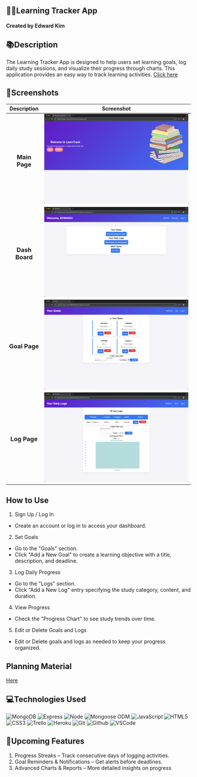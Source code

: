 ## 👨‍🎓Learning Tracker App
#### Created by Edward Kim

## 📚Description
The Learning Tracker App is designed to help users set learning goals, log daily study sessions, and visualize their progress through charts. This application provides an easy way to track learning activities. [Click here](https://learning-tracker-app-515476c4b302.herokuapp.com/)



## 📸Screenshots
  |   Description | Screenshot | 
  |:-------------:| -----------|
  | <h3>Main Page</h3> | ![screenshot1](https://github.com/EdwardKim030391/Learning-Tracker-App-GA-Unit-2-Project/blob/main/public/image/homepage.png)  
  | <h3>Dash Board</h3> | ![screenshot2](https://github.com/EdwardKim030391/Learning-Tracker-App-GA-Unit-2-Project/blob/main/public/image/dashboard.png)
  | <h3>Goal Page</h3> | ![screenshot3](https://github.com/EdwardKim030391/Learning-Tracker-App-GA-Unit-2-Project/blob/main/public/image/goal.png)
  | <h3>Log Page</h3> | ![screenshot4](https://github.com/EdwardKim030391/Learning-Tracker-App-GA-Unit-2-Project/blob/main/public/image/log.png)  


## How to Use
1. Sign Up / Log In
   
*  Create an account or log in to access your dashboard.


2. Set Goals

*  Go to the "Goals" section.
*  Click "Add a New Goal" to create a learning objective with a title, description, and deadline.

3. Log Daily Progress

*  Go to the "Logs" section.
*  Click "Add a New Log" entry specifying the study category, content, and duration.

4. View Progress

*  Check the "Progress Chart" to see study trends over time.

5. Edit or Delete Goals and Logs

*  Edit or Delete goals and logs as needed to keep your progress organized.

## Planning Material
[Here](https://trello.com/b/MKsdgr2a/learning-tracker-app)


## 💻Technologies Used
![MongoDB](https://img.shields.io/badge/-MongoDB-05122A?style=flat&logo=mongodb)
![Express](https://img.shields.io/badge/-Express-05122A?style=flat&logo=express)
![Node](https://img.shields.io/badge/-Node.js-05122A?style=flat&logo=node.js)
![Mongoose ODM](https://img.shields.io/badge/-Mongoose_ODM-05122A?style=flat&logo=mongodb)
![JavaScript](https://img.shields.io/badge/-JavaScript-05122A?style=flat&logo=javascript)
![HTML5](https://img.shields.io/badge/-HTML5-05122A?style=flat&logo=html5)
![CSS3](https://img.shields.io/badge/-CSS-05122A?style=flat&logo=css3)
![Trello](https://img.shields.io/badge/-Trello-05122A?style=flat&logo=trello)
![Heroku](https://img.shields.io/badge/-Heroku-05122A?style=flat&logo=heroku)
![Git](https://img.shields.io/badge/-Git-05122A?style=flat&logo=git)
![Github](https://img.shields.io/badge/-GitHub-05122A?style=flat&logo=github)
![VSCode](https://img.shields.io/badge/-VS_Code-05122A?style=flat&logo=visualstudio)

## 🎉Upcoming Features
1. Progress Streaks – Track consecutive days of logging activities.
2. Goal Reminders & Notifications – Get alerts before deadlines.
3. Advanced Charts & Reports – More detailed insights on progress
